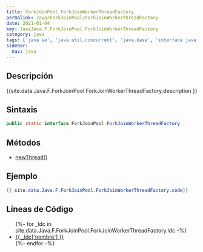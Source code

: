 ```yaml
---
title: ForkJoinPool.ForkJoinWorkerThreadFactory
permalink: Java/ForkJoinPool/ForkJoinWorkerThreadFactory
date: 2021-01-04
key: JavaJava.F.ForkJoinPool.ForkJoinWorkerThreadFactory
category: java
tags: ['java se', 'java.util.concurrent', 'java.base', 'interface java', 'Java 1.0']
sidebar: 
  nav: java
---
```


## Descripción
{{site.data.Java.F.ForkJoinPool.ForkJoinWorkerThreadFactory.description }}

## Sintaxis
~~~java
public static interface ForkJoinPool.ForkJoinWorkerThreadFactory
~~~

## Métodos
* [newThread()](/Java/ForkJoinPool/ForkJoinWorkerThreadFactory/newThread)

## Ejemplo
~~~java
{{ site.data.Java.F.ForkJoinPool.ForkJoinWorkerThreadFactory.code}}
~~~

## Líneas de Código
<ul>
{%- for _ldc in site.data.Java.F.ForkJoinPool.ForkJoinWorkerThreadFactory.ldc -%}
   <li>
       <a href="{{_ldc['url'] }}">{{ _ldc['nombre'] }}</a>
   </li>
{%- endfor -%}
</ul>
